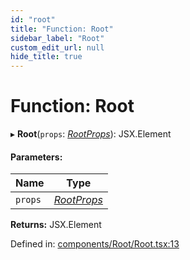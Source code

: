 ```yaml
---
id: "root"
title: "Function: Root"
sidebar_label: "Root"
custom_edit_url: null
hide_title: true
---
```


# Function: Root

▸ **Root**(`props`: [*RootProps*](../interfaces/rootprops.md)): JSX.Element

#### Parameters:

Name | Type |
------ | ------ |
`props` | [*RootProps*](../interfaces/rootprops.md) |

**Returns:** JSX.Element

Defined in: [components/Root/Root.tsx:13](https://github.com/gpbl/react-day-picker/blob/7a46f8df/packages/react-day-picker/src/components/Root/Root.tsx#L13)
